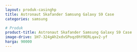 ```yaml
---
layout: produk-casinghp
title: Astronaut Skafander Samsung Galaxy S9 Case
categories: samsung

# Produk
product-title: Astronaut Skafander Samsung Galaxy S9 Case
image-drive: 1H7-324gAh2xdvSPoqz0hY9ERLqav2-yf
harga: 90000
---
```

